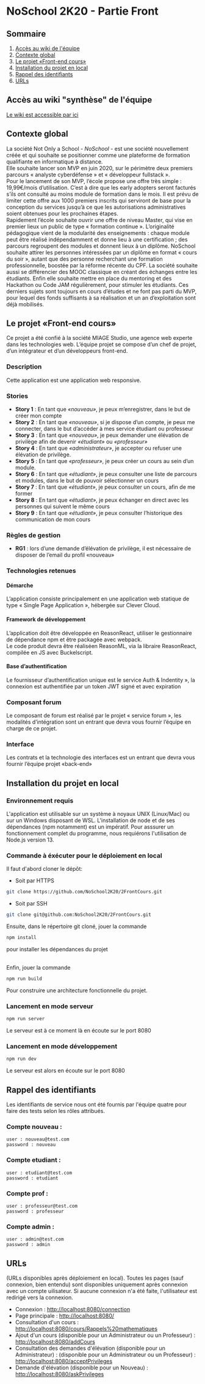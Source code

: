 # NoSchool 2K20 - Partie Front

## Sommaire
1. [Accès au wiki de l'équipe](#wiki)
2. [Contexte global](#context)
3. [Le projet «Front-end cours»](#project)
4. [Installation du projet en local](#installation)
5. [Rappel des identifiants](#identifiants)
6. [URLs](#urls)

## <a id="wiki"></a>Accès au wiki "synthèse" de l'équipe
[Le wiki est accessible par ici](https://github.com/NoSchool2K20/2FrontCours/wiki)


## <a id="context"></a>Contexte global
La société Not Only a School - _NoSchool_ - est une société nouvellement créée et qui souhaite se positionner comme une plateforme de formation qualifiante en informatique à distance. <br/>
Elle souhaite lancer son MVP en juin 2020, sur le périmètre deux premiers parcours « analyste cyberdéfense »
et « développeur fullstack ». <br/>
Pour le lancement de son MVP, l’école propose une offre très simple : 19,99€/mois d’utilisation. C’est à dire que les early adopters seront facturés s’ils ont consulté au moins module de formation dans le mois. Il est prévu de limiter cette offre aux 1000 premiers inscrits qui serviront de base pour la conception du services jusqu’à ce que les autorisations administratives soient obtenues pour les prochaines étapes.<br/>
Rapidement l’école souhaite ouvrir une offre de niveau Master, qui vise en premier lieux un public de type « formation continue ». L’originalité pédagogique vient de la modularité des enseignements : chaque module peut être réalisé indépendamment et donne lieu à une certification ; des parcours regroupent des modules et donnent lieux à un diplôme. NoSchool souhaite attirer les personnes intéressées par un diplôme en format « cours du soir », autant que des personne recherchant une formation professionnelle, boostée par la réforme récente du CPF. La société souhaite aussi se différencier des MOOC classique en créant des échanges entre les étudiants. Enfin elle souhaite mettre en place du mentoring et des Hackathon ou Code JAM régulièrement, pour stimuler les étudiants. Ces derniers sujets sont toujours en cours d’études et ne font pas parti du MVP, pour lequel des fonds suffisants à sa réalisation et un an d’exploitation sont déjà mobilisés.

## <a id="project"></a> Le projet «Front-end cours»
Ce projet a été confié à la société MIAGE Studio, une agence web experte dans les technologies web. L’équipe projet se compose d’un chef de projet, d’un intégrateur et d’un développeurs front-end.

### Description
Cette application est une application web responsive.

### Stories
- **Story 1** : En tant que _«nouveau»_, je peux m’enregistrer, dans le but de créer mon compte
- **Story 2** : En tant que _«nouveau»_, si je dispose d’un compte, je peux me connecter, dans le but d’accéder à mes service étudiant ou professeur
- **Story 3** : En tant que _«nouveau»_, je peux demander une élévation de privilège afin de devenir _«étudiant»_ ou _«professeur»_
- **Story 4** : En tant que _«administrateur»_, je accepter ou refuser une élévation de privilège.
- **Story 5** : En tant que _«professeur»_, je peux créer un cours au sein d’un module.
- **Story 6** : En tant que _«étudiant»_, je peux consulter une liste de parcours et modules, dans le but de pouvoir sélectionner un cours
- **Story 7** : En tant que _«étudiant»_, je peux consulter un cours, afin de me former
- **Story 8** : En tant que _«étudiant»_, je peux échanger en direct avec les personnes qui suivent le même cours
- **Story 9** : En tant que _«étudiant»_, je peux consulter l’historique des communication de mon cours

### Règles de gestion
- **RG1** : lors d’une demande d’élévation de privilège, il est nécessaire de disposer de l’email du profil «nouveau»

### Technologies retenues
#### Démarche
L’application consiste principalement en une application web statique de type « Single Page Application », hébergée sur Clever Cloud.

#### Framework de développement
L’application doit être développée en ReasonReact, utiliser le gestionnaire de dépendance npm et être packagée avec webpack.<br/>
Le code produit devra être réaliséen ReasonML, via la libraire ReasonReact, compilée en JS avec Buckelscript.

#### Base d’authentification
Le fournisseur d’authentification unique est le service Auth & Indentity », la connexion est authentifiée par un token JWT signé et avec expiration

### Composant forum
Le composant de forum est réalisé par le projet « service forum », les modalités d’intégration sont un entrant que devra vous fournir l’équipe en charge de ce projet.

### Interface
Les contrats et la technologie des interfaces est un entrant que devra vous fournir l’équipe projet «back-end»

## <a id="installation"></a>Installation du projet en local
### Environnement requis
L'application est utilisable sur un système à noyaux UNIX (Linux/Mac) ou sur un Windows disposant de WSL. L'installation de node et de ses dépendances (npm notamment) est un impératif. Pour asssurer un fonctionnement complet du programme, nous requiérons l'utilisation de Node.js version 13.

### Commande à éxécuter pour le déploiement en local
Il faut d'abord cloner le dépôt:
  - Soit par HTTPS
```bash
git clone https://github.com/NoSchool2K20/2FrontCours.git
```
  - Soit par SSH
```bash
git clone git@github.com:NoSchool2K20/2FrontCours.git
```

Ensuite, dans le répertoire git cloné, jouer la commande
```bash
npm install
```
pour installer les dépendances du projet

<br/>Enfin, jouer la commande
```bash
npm run build
```
Pour construire une architecture fonctionnelle du projet.

### Lancement en mode serveur
```bash
npm run server
```
Le serveur est à ce moment là en écoute sur le port 8080
### Lancement en mode développement
```bash
npm run dev
```
Le serveur est alors en écoute sur le port 8080

## <a id="identifiants"></a>Rappel des identifiants
Les identifiants de service nous ont été fournis par l'équipe quatre pour faire des tests selon les rôles attribués.
### Compte nouveau :
```
user : nouveau@test.com
password : nouveau
```

### Compte etudiant :
```
user : etudiant@test.com
password : etudiant
```

### Compte prof :
```
user : professeur@test.com
password : professeur
```

### Compte admin :
```
user : admin@test.com
password : admin
```

## <a id="urls"></a>URLs

(URLs disponibles après déploiement en local).
Toutes les pages (sauf connexion, bien entendu) sont disponibles uniquement après connexion avec un compte uilisateur.
Si aucune connexion n'a été faite, l'utilisateur est redirigé vers la connexion.

- Connexion : [http://localhost:8080/connection](http://localhost:8080/connection)
- Page principale : [http://localhost:8080/](http://localhost:8080/)
- Consultation d'un cours : [http://localhost:8080/cours/Rappels%20mathematiques](http://localhost:8080/cours/Rappels%20mathematiques)
- Ajout d'un cours (disponible pour un Administrateur ou un Professeur) : [http://localhost:8080/addCours](http://localhost:8080/addCours)
- Consultation des demandes d'élévation (disponible pour un Administrateur) : (disponible pour un Administrateur ou un Professeur) : [http://localhost:8080/acceptPrivileges](http://localhost:8080/acceptPrivileges)
- Demande d'élévation (disponible pour un Nouveau) : [http://localhost:8080/askPrivileges](http://localhost:8080/askPrivileges)
